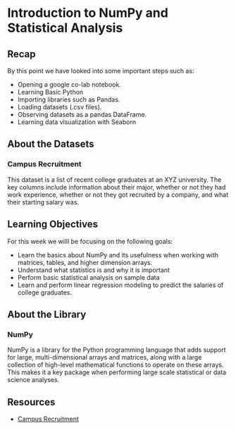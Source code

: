 # Introduction to NumPy and Statistical Analysis

## Recap
By this point we have looked into some important steps such as:
- Opening a google co-lab notebook.
- Learning Basic Python
- Importing libraries such as Pandas.
- Loading datasets (.csv files).
- Observing datasets as a pandas DataFrame.
- Learning data visualization with Seaborn

## About the Datasets

### Campus Recruitment
This dataset is a list of recent college graduates at an XYZ university. The key columns include information about their major, whether or not they had work experience, whether or not they got recruited by a company, and what their starting salary was.

## Learning Objectives
For this week we willl be focusing on the following goals:
- Learn the basics about NumPy and its usefulness when working with matrices, tables, and higher dimension arrays.
- Understand what statistics is and why it is important
- Perform basic statistical analysis on sample data
- Learn and perform linear regression modeling to predict the salaries of college graduates.

## About the Library
### NumPy
NumPy is a library for the Python programming language that adds support for large, multi-dimensional arrays and matrices, along with a large collection of high-level mathematical functions to operate on these arrays. This makes it a key package when performing large scale statistical or data science analyses.

## Resources
- [Campus Recruitment](https://www.kaggle.com/benroshan/factors-affecting-campus-placement)


